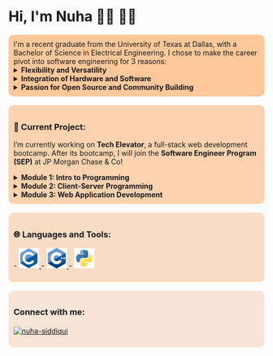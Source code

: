 # Hi, I'm Nuha 👋🏾 🧕🏽

<div style="background-color: #fec89a; padding: 10px; border-radius: 10px;">
  I'm a recent graduate from the University of Texas at Dallas, with a Bachelor of Science in Electrical Engineering. I chose to make the career pivot into software engineering for 3 reasons:

  <details>
  <summary><strong>Flexibility and Versatility</strong></summary>
  Software engineering offers professionals the opportunity to work in various industries, including technology, finance, healthcare, and more. This versatility provides the chance to work on diverse projects and explore different domains. As a software engineer, I look forward to leveraging my skills to tackle challenging problems and make a meaningful impact in various fields.
  </details>

  <details>
  <summary><strong>Integration of Hardware and Software</strong></summary>
  With the rise of embedded systems and Internet of Things (IoT) devices, the boundaries between hardware and software are becoming increasingly blurred. As an electrical engineer with software engineering skills, I am excited about contributing to the design, development, and integration of hardware and software systems. This combination allows for a holistic approach to problem-solving and enables me to leverage my knowledge in both domains.
  </details>

  <details>
  <summary><strong>Passion for Open Source and Community Building</strong></summary>
  During my time at UTD, I had the opportunity to explore software development and discovered my passion for making open-source contributions, creating technology to elevate people, and building a strong community. I am eager to continue honing my software engineering skills, collaborating with like-minded individuals, and driving positive change through technology.
  </details>
</div>

<br>
<div style="background-color: #fcd2af; padding: 10px; border-radius: 10px;">
  <h3 align="left"> 🚧 Current Project:</h3>

   I’m currently working on **Tech Elevator**, a full-stack web development bootcamp. After its bootcamp, I will join the **Software Engineer Program (SEP)** at JP Morgan Chase & Co!

  <details>
  <summary><strong>Module 1: Intro to Programming</strong></summary>

  - **Java** and **C#** both continue to be among the most popular, in-demand programming languages in the world. You can use them to build applications for the web, mobile devices, Internet of Things, and much more. You're likely familiar with several applications that are written using Java (like Google tools, Netflix, and Uber) or C# (like the Microsoft suite, apps like Keepass, and games created with Unity).
  - **Git** is a version control system (VCS). You can use it to track the changes that you and your teammates make to a shared set of code.
  - **IDEs** (integrated development environments) are applications that serve as dedicated ecosystems for writing code. They include many development tools, such as coding suggestions, testing capabilities, debuggers for troubleshooting, and much more—all in one application.
  </details>

  <details>
  <summary><strong>Module 2: Client-Server Programming</strong></summary>

  - **Spring** and **Microsoft .NET** are among the most widely used frameworks for the Java and C# languages, respectively. Each has a vast community of users and maintains quality documentation.
  - **PostgreSQL** and **SQL Server** are relational databases, which are highly organized. They allow you to create data structures that are easy to maintain and adaptable to changing needs.
  - **SQL** is a language used to pull and edit data in relational databases.
  - **REST** is a modern API architecture used to facilitate communication between multiple computers or programs. You use it to send information back and forth between your code and a server through the internet.
  </details>

  <details>
  <summary><strong>Module 3: Web Application Development</strong></summary>

  - **HTML** is the language of web structure. It enables you to build web pages and determine how to display the elements.
  - **CSS** is the language of web styling. You can use it to create compelling layouts for all kinds of devices.
  - **JavaScript** has been a gold standard in web development for decades. It controls how the web pages behave, like dynamic design and user interaction.
  - **Vue.js** is steadily increasing in popularity as a JavaScript framework. It provides the power and capability of many front-end frameworks and doesn't require a steep learning curve.
  - **Chrome Developer Tools** are a set of browser-based tools used for webpage diagnostics.
  </details>
</div>

<br>
<div style="background-color: #f9dcc4; padding: 10px; border-radius: 10px;">
  <h3 align="left"> 🌐 Languages and Tools:</h3>
  <p align="left"> 
    - <a href="https://www.cprogramming.com/" target="_blank" rel="noreferrer"> <img src="https://raw.githubusercontent.com/devicons/devicon/master/icons/c/c-original.svg" alt="c" width="40" height="40"/> </a> 
    - <a href="https://www.w3schools.com/cpp/" target="_blank" rel="noreferrer"> <img src="https://raw.githubusercontent.com/devicons/devicon/master/icons/cplusplus/cplusplus-original.svg" alt="cplusplus" width="40" height="40"/> </a> 
    - <a href="https://www.python.org" target="_blank" rel="noreferrer"> <img src="https://raw.githubusercontent.com/devicons/devicon/master/icons/python/python-original.svg" alt="python" width="40" height="40"/> </a> 
  </p>
</div>

<br>
<div style="background-color: #f9e5d8; padding: 10px; border-radius: 10px;">
  <h3 align="left">Connect with me:</h3>
  <p align="left">
  <a href="https://linkedin.com/in/nuha-siddiqui" target="blank"><img align="center" src="https://raw.githubusercontent.com/rahuldkjain/github-profile-readme-generator/master/src/images/icons/Social/linked-in-alt.svg" alt="nuha-siddiqui" height="30" width="40" /></a>
  </p>
</div>